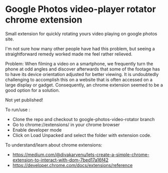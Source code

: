 # Google Photos video-player rotator chrome extension
Small extension for quickly rotating yours video playing on google photos site.

I'm not sure how many other people have had this problem, but seeing a straightforward remedy worked made me feel rather relieved.

Problem: When filming a video on a smartphone, we frequently turn the phone at odd angles and discover afterwards that some of the footage has to have its device orientation adjusted for better viewing. It is undoubtedly challenging to accomplish this on a website that is often accessed on a large display or gadget. Consequently, an chrome extension seemed to be a good option for a solution.

Not yet published!

To run/use :
 - Clone the repo and checkout to google-photos-video-rotator branch
 - Go to chrome://extensions/ in your chrome browser
 - Enable developer mode
 - Click on Load Unpacked and select the folder with extension code.

To understand/learn about chrome extensions:
 - https://medium.com/@divakarvenu/lets-create-a-simple-chrome-extension-to-interact-with-dom-7bed17a16f42
 - https://developer.chrome.com/docs/extensions/reference
